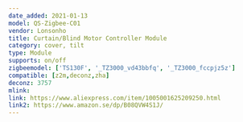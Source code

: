 ```yaml
---
date_added: 2021-01-13
model: QS-Zigbee-C01
vendor: Lonsonho
title: Curtain/Blind Motor Controller Module
category: cover, tilt
type: Module
supports: on/off
zigbeemodel: ['TS130F', '_TZ3000_vd43bbfq', '_TZ3000_fccpjz5z']
compatible: [z2m,deconz,zha]
deconz: 3757
mlink: 
link: https://www.aliexpress.com/item/1005001625209250.html
link2: https://www.amazon.se/dp/B08QVW4S1J/
---
```

